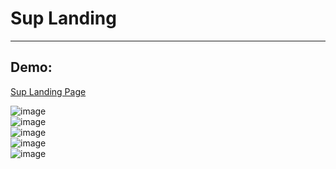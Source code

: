 <h1>Sup Landing</h1>
<hr>
<h2>Demo:</h2>
<a href="https://hhlwt.github.io/SupLanding/">Sup Landing Page</a>

![image](https://user-images.githubusercontent.com/103096812/228326402-8df5a1f9-476f-4587-a3e5-ea10a04d7a9e.png)<br>
![image](https://user-images.githubusercontent.com/103096812/228326459-c8c1fa44-ba83-4b92-845f-9b8f6d1875cc.png)<br>
![image](https://user-images.githubusercontent.com/103096812/228326669-ad81ad04-6345-46fd-a145-a32d3dd9a008.png)<br>
![image](https://user-images.githubusercontent.com/103096812/228326742-4c576664-3f48-4098-9cba-e495ab7214cd.png)<br>
![image](https://user-images.githubusercontent.com/103096812/228326797-f75d5616-196a-4ef6-8854-f82a4e4ec66e.png)<br>



